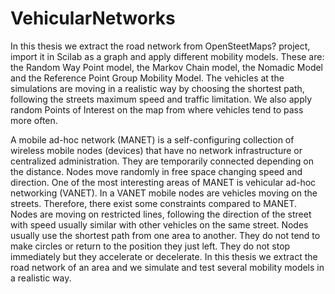 VehicularNetworks
=================

In this thesis we extract the road network from OpenSteetMaps? project, import it in Scilab as a graph and apply different mobility models. These are: the Random Way Point model, the Markov Chain model, the Nomadic Model and the Reference Point Group Mobility Model. The vehicles at the simulations are moving in a realistic way by choosing the shortest path, following the streets maximum speed and traffic limitation. We also apply random Points of Interest on the map from where vehicles tend to pass more often.

A mobile ad-hoc network (MANET) is a self-configuring collection of wireless mobile nodes (devices) that have no network infrastructure or centralized administration. They are temporarily connected depending on the distance. Nodes move randomly in free space changing speed and direction. One of the most interesting areas of MANET is vehicular ad-hoc networking (VANET). In a VANET mobile nodes are vehicles moving on the streets. Therefore, there exist some constraints compared to MANET. Nodes are moving on restricted lines, following the direction of the street with speed usually similar with other vehicles on the same street. Nodes usually use the shortest path from one area to another. They do not tend to make circles or return to the position they just left. They do not stop immediately but they accelerate or decelerate. In this thesis we extract the road network of an area and we simulate and test several mobility models in a realistic way.
